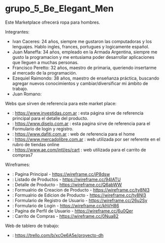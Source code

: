# grupo_5_Be_Elegant_Men

Este Marketplace ofrecerá ropa para hombres.

Integrantes:

* Ivan Caceres: 24 años, siempre me gustaron las computadoras y los lenguajes. Hablo ingles, frances, portugues y logicamente español. 
* Juan Maneffa: 34 años, empleado en la Armada Argentina, siempre me gusto la programacion y me entusiama poder desarrollar aplicaciones que lleguen a muchas personas.
* Francisco Peretto: 32 años, maestro de primaria, queriendo insertarme al mercado de la programación.
* Ezequiel Raimondo: 38 años, maestro de enseñanza práctica, buscando agregar nuevos conocimientos y cambiar/diversificar mi ámbito de trabajo.
* Juan Romano:

Webs que sirven de referencia para este market place:
* : https://www.investidas.com.ar : esta página sirve de referencia principal para el detalle del producto.
* : https://www.diselo.com.ar : esta pagina sirve de referencia para el Formulario de login y registro.
* : https://www.dafiti.com.ar : web de referencia para el home
* : https://www.mercadolibre.com.ar : web utilizada por ser referente en el rubro de tiendas online
* : https://www.ae.com/intl/es/cart : web utilizada para el carrito de compras7

Wireframes:

* : Pagina Principal - https://wireframe.cc/jP8dsw
* : Listado de Productos - https://wireframe.cc/94IATU
* : Detalle de Producto - https://wireframe.cc/Q6abWW
* : Formualrio de Creacion de Producto - https://wireframe.cc/ty8Nl3
* : Formualrio de Edicion de Producto - https://wireframe.cc/ty8Nl3
* : Formulario de Registro de Usuario - https://wireframe.cc/26u2Sy
* : Formulario de Login - https://wireframe.cc/khVH86
* : Pagina de Perfil de Usuario - https://wireframe.cc/6u0Qer
* : Carrito de Compras - https://wireframe.cc/0Nua82

Web de tablero de trabajo:
* : https://trello.com/b/xcOe6A5e/proyecto-dh
